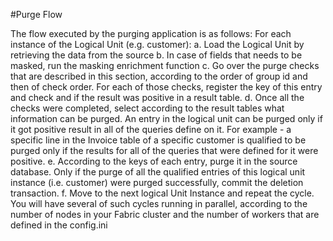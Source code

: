 #Purge Flow

The flow executed by the purging application is as follows:
For each instance of the Logical Unit (e.g. customer):
a.	Load the Logical Unit by retrieving the data from the source
b.	In case of fields that needs to be masked, run the masking enrichment function
c.	Go over the purge checks that are described in this section, according to the order of group id and then of check order. For each of those checks, register the key of this entry and check and if the result was positive in a result table. 
d.	Once all the checks were completed, select according to the result tables what information can be purged. An entry in the logical unit can be purged only if it got positive result in all of the queries define on it. For example - a specific line in the Invoice table of a specific customer is qualified to be purged only if the results for all of the queries that were defined for it were positive.
e.	According to the keys of each entry, purge it in the source database. Only if the purge of all the qualified entries of this logical unit instance (i.e. customer) were purged successfully, commit the deletion transaction.
f.	Move to the next logical Unit Instance and repeat the cycle. You will have several of such cycles running in parallel, according to the number of nodes in your Fabric cluster and the number of workers that are defined in the config.ini